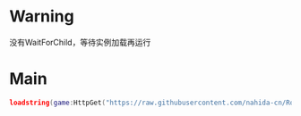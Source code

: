 # Warning
没有WaitForChild，等待实例加载再运行
# Main
```lua
loadstring(game:HttpGet("https://raw.githubusercontent.com/nahida-cn/Roblox/main/ScriptHub.lua"))()
```
